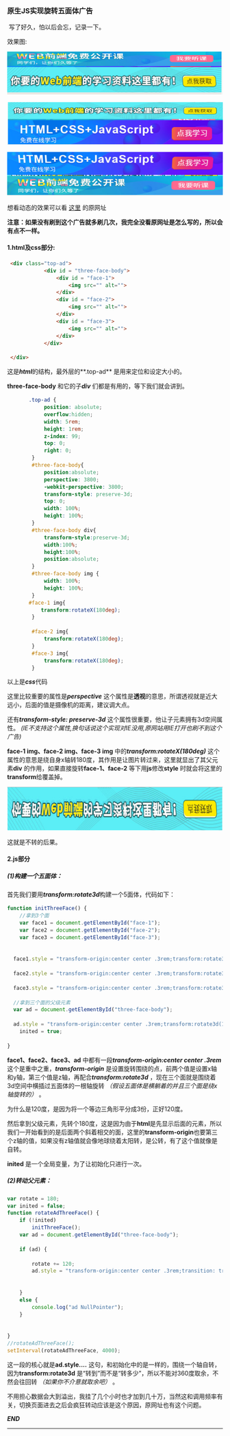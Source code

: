 ### 原生JS实现旋转五面体广告

​	写了好久，怕以后会忘，记录一下。

效果图:

![effective-1](image/effective-1.png)

![effective-2](image/effective-2.png)



![effective-3](image/effective-3.png)

想看动态的效果可以看 [这里](http://www.w3school.com.cn/s.asp) 的原网址

**注意：如果没有刷到这个广告就多刷几次，我完全没看原网址是怎么写的，所以会有点不一样。**

#### 1.html及css部分:

~~~html
 <div class="top-ad">
            <div id = "three-face-body">
                <div id = "face-1">
   			  	    <img src="" alt="">
                </div>
                <div id = "face-2">
                	<img src="" alt="">                    
                </div>
                <div id = "face-3">
                	<img src="" alt="">
                </div>
            </div>

 </div>
~~~



这是***html***的结构，最外层的**.top-ad** 是用来定位和设定大小的。

**three-face-body** 和它的子***div*** 们都是有用的，等下我们就会讲到。

~~~css
  	   .top-ad {
            position: absolute;
            overflow:hidden;
            width: 5rem;
            height: 1rem;
            z-index: 99;
            top: 0;
            right: 0;
        }
        #three-face-body{
            position:absolute;
            perspective: 3800;
            -webkit-perspective: 3800;
            transform-style: preserve-3d;
            top: 0;
            width: 100%;
            height: 100%;
        }
        #three-face-body div{
            transform-style:preserve-3d;
            width:100%;
            height:100%;
            position:absolute;
        }
        #three-face-body img {
            width: 100%;
            height: 100%;
        }
	   #face-1 img{
  		   transform:rotateX(180deg);
	    }

        #face-2 img{
            transform:rotateX(180deg);
        }
        #face-3 img{
            transform:rotateX(180deg);
        }
~~~

以上是***css***代码

这里比较重要的属性是***perspective*** 这个属性是**透视**的意思，所谓透视就是近大远小，后面的值是摄像机的距离，建议调大点。

还有***transform-style: preserve-3d*** 这个属性很重要，他让子元素拥有3d空间属性。 *(IE不支持这个属性,换句话说这个实现对IE没用,原网站用IE打开也刷不到这个广告)*

**face-1 img、face-2 img、face-3 img** 中的***transform:rotateX(180deg)*** 这个属性的意思是绕自身x轴转180度，其作用是让图片转过来，这里就显出了其父元素**div** 的作用，如果直接旋转**face-1、face-2** 等下用**js**修改**style** 时就会将这里的**transform**给覆盖掉。

![result](image/result.png)

这就是不转的后果。

#### 2.js部分

##### (1)构建一个五面体：

首先我们要用***transform:rotate3d***构建一个5面体，代码如下：

~~~javascript
function initThreeFace() {
    //拿到3个面
    var face1 = document.getElementById("face-1");
    var face2 = document.getElementById("face-2");
    var face3 = document.getElementById("face-3");

   
  face1.style = "transform-origin:center center .3rem;transform:rotate3d(1,0,0,0deg);"; 
    
  face2.style = "transform-origin:center center .3rem;transform:rotate3d(1,0,0,120deg);";
  
  face3.style = "transform-origin:center center .3rem;transform:rotate3d(1,0,0,-120deg);";
  
  //拿到三个面的父级元素
  var ad = document.getElementById("three-face-body");
  
  ad.style = "transform-origin:center center .3rem;transform:rotate3d(1,0,0,180deg);";
    inited = true;

}
~~~

**face1、face2、face3、ad** 中都有一段***transform-origin:center center .3rem*** 这个是重中之重，***transform-origin*** 是设置旋转围绕的点，前两个值是设置x轴和y轴，第三个值是z轴，再配合***transform:rotate3d*** ，现在三个面就是围绕着3d空间中横插过五面体的一根轴旋转 *（假设五面体是横躺着的并且三个面是绕x轴旋转的）* 。

为什么是120度，是因为将一个等边三角形平分成3份，正好120度。

然后拿到父级元素，先转个180度，这是因为由于**html**是先显示后面的元素，所以我们一开始看到的是后面两个斜着相交的面，这里的**transform-origin**也要第三个z轴的值，如果没有z轴值就会像地球绕着太阳转，是公转，有了这个值就像是自转。

**inited** 是一个全局变量，为了让初始化只进行一次。

##### (2)转动父元素：

~~~javascript
var rotate = 180;
var inited = false;
function rotateAdThreeFace() {
    if (!inited)
        initThreeFace();
    var ad = document.getElementById("three-face-body");

    if (ad) {

        rotate += 120;
        ad.style = "transform-origin:center center .3rem;transition: transform 3s;transform:rotate3d(1,0,0," + rotate.toString() + "deg);";


    }
    else {
        console.log("ad NullPointer");
    }


}
//rotateAdThreeFace();
setInterval(rotateAdThreeFace, 4000);
~~~

这一段的核心就是**ad.style....** 这句，和初始化中的是一样的，围绕一个轴自转，因为**transform:rotate3d** 是“转到”而不是“转多少”，所以不能对360度取余，不然会往回转 *（如果你不介意就取余吧）* 。

不用担心数据会大到溢出，我挂了几个小时也才加到几十万，当然这和调用频率有关，切换页面进去之后会疯狂转动应该是这个原因，原网址也有这个问题。

***END***

****




